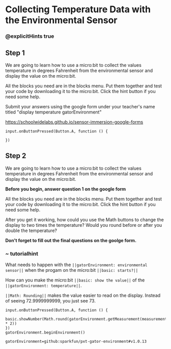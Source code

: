# Collecting Temperature Data with the Environmental Sensor
### @explicitHints true
 
## Step 1
 
We are going to learn how to use a micro:bit to collect the values temperature in
degrees Fahrenheit from the environmental sensor and display the value on the micro:bit.

All the blocks you need are in the blocks menu. Put them together and test your code
by downloading it to the micro:bit. Click the hint button if you need some help.
 
Submit your answers using the google form under your teacher's name titled "display temperature gatorEnvironment"
 
https://schoolwidelabs.github.io/sensor-immersion-google-forms
 
```template
input.onButtonPressed(Button.A, function () {
    
})
```

## Step 2 
We are going to learn how to use a micro:bit to collect the values temperature in
degrees Fahrenheit from the environmental sensor and display the value on the micro:bit.

**Before you begin, answer question 1 on the google form**

All the blocks you need are in the blocks menu. Put them together and test your code
by downloading it to the micro:bit. Click the hint button if you need some help.

After you get it working, how could you use the Math buttons to change the display to two times the temperature? Would you round before or after you double the temperature?
 
**Don't forget to fill out the final questions on the goolge form.**

### ~ tutorialhint
What needs to happen with the ``||gatorEnvironment: environmental sensor||`` when the progam on the micro:bit 
``||basic: starts?||``

How can you make the micro:bit ``||basic: show the value||`` of the 
``||gatorEnvironment: temperature||``.

``||Math: Rounding||`` makes the value easier to read on the display. 
Instead of seeing 72.9999999999, you just see 73.

```ghost
input.onButtonPressed(Button.A, function () {
    basic.showNumber(Math.round(gatorEnvironment.getMeasurement(measurementType.degreesF) * 2))
})
gatorEnvironment.beginEnvironment()
```

```package
gatorEnvironment=github:sparkfun/pxt-gator-environment#v1.0.13
```
